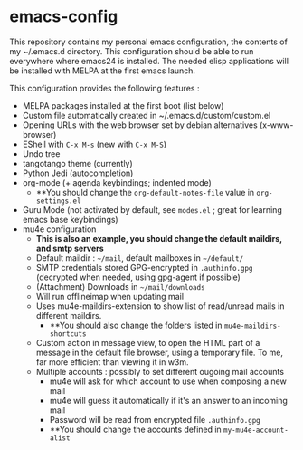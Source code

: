 emacs-config
============

This repository contains my personal emacs configuration, the contents of my ~/.emacs.d directory. This configuration should be able to run everywhere where emacs24 is installed. The needed elisp applications will be installed with MELPA at the first emacs launch.

This configuration provides the following features :
 - MELPA packages installed at the first boot (list below)
 - Custom file automatically created in ~/.emacs.d/custom/custom.el
 - Opening URLs with the web browser set by debian alternatives (x-www-browser)
 - EShell with `C-x M-s` (new with `C-x M-S`)
 - Undo tree
 - tangotango theme (currently)
 - Python Jedi (autocompletion)
 - org-mode (+ agenda keybindings; indented mode)
   - **You should change the `org-default-notes-file` value in `org-settings.el`
 - Guru Mode (not activated by default, see `modes.el` ; great for learning emacs base keybindings)
 - mu4e configuration
   - **This is also an example, you should change the default maildirs, and smtp servers**
   - Default maildir : `~/mail`, default mailboxes in `~/default/`
   - SMTP credentials stored GPG-encrypted in `.authinfo.gpg` (decrypted when needed, using gpg-agent if possible)
   - (Attachment) Downloads in `~/mail/downloads`
   - Will run offlineimap when updating mail
   - Uses mu4e-maildirs-extension to show list of read/unread mails in different maildirs.
     - **You should also change the folders listed in `mu4e-maildirs-shortcuts`
   - Custom action in message view, to open the HTML part of a message in the default file browser, using a temporary file. To me, far more efficient than viewing it in w3m.
   - Multiple accounts : possibly to set different ougoing mail accounts
     - mu4e will ask for which account to use when composing a new mail
     - mu4e will guess it automatically if it's an answer to an incoming mail
     - Password will be read from encrypted file `.authinfo.gpg`
     - **You should change the accounts defined in `my-mu4e-account-alist`
